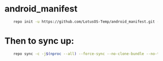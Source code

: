 # android_manifest
```bash
    repo init -u https://github.com/LotusOS-Temp/android_manifest.git -b 12
```

Then to sync up:
================

```bash
    repo sync -c -j$(nproc --all) --force-sync --no-clone-bundle --no-tags
```
